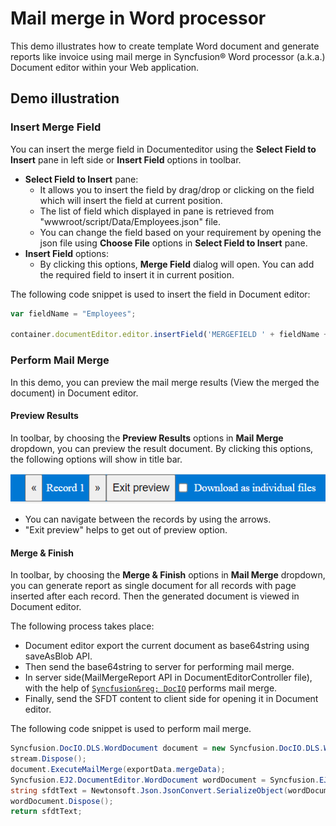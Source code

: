 # Mail merge in Word processor
This demo illustrates how to create template Word document and generate reports like invoice using mail merge in Syncfusion&reg; Word processor (a.k.a.) Document editor within your Web application.

## Demo illustration

### Insert Merge Field

You can insert the merge field in Documenteditor using the **Select Field to Insert** pane in left side or **Insert Field** options in toolbar.
* **Select Field to Insert** pane: 
    * It allows you to insert the field by drag/drop or clicking on the field which will insert the field at current position. 
    * The list of field which displayed in pane is retrieved from "wwwroot/script/Data/Employees.json" file.
    * You can change the field based on your requirement by opening the json file using **Choose File** options in **Select Field to Insert** pane.
* **Insert Field** options:
    * By clicking this options, **Merge Field** dialog will open. You can add the required field to insert it in current position.

The following code snippet is used to insert the field in Document editor:

```javascript
var fieldName = "Employees";

container.documentEditor.editor.insertField('MERGEFIELD ' + fieldName + ' \\* MERGEFORMAT');
```

### Perform Mail Merge

In this demo, you can preview the mail merge results (View the merged the document) in Document editor.

#### Preview Results

In toolbar, by choosing the **Preview Results** options in **Mail Merge** dropdown, you can preview the result document. By clicking this options, the following options will show in title bar.

![image](preview.png)

* You can navigate between the records by using the arrows.
* "Exit preview" helps to get out of preview option.

#### Merge & Finish

In toolbar, by choosing the **Merge & Finish** options in **Mail Merge** dropdown, you can generate report as single document for all records with page inserted after each record. Then the generated document is viewed in Document editor.

The following process takes place:
* Document editor export the current document as base64string using saveAsBlob API.
* Then send the base64string to server for performing mail merge. 
* In server side(MailMergeReport API in DocumentEditorController file), with the help of [`Syncfusion&reg; DocIO`](https://help.syncfusion.com/file-formats/docio/working-with-mail-merge) performs mail merge.
* Finally, send the SFDT content to client side for opening it in Document editor.

The following code snippet is used to perform mail merge.

```c#
Syncfusion.DocIO.DLS.WordDocument document = new Syncfusion.DocIO.DLS.WordDocument(stream, Syncfusion.DocIO.FormatType.Docx);
stream.Dispose();
document.ExecuteMailMerge(exportData.mergeData);
Syncfusion.EJ2.DocumentEditor.WordDocument wordDocument = Syncfusion.EJ2.DocumentEditor.WordDocument.Load(document);
string sfdtText = Newtonsoft.Json.JsonConvert.SerializeObject(wordDocument);
wordDocument.Dispose();
return sfdtText;

```
